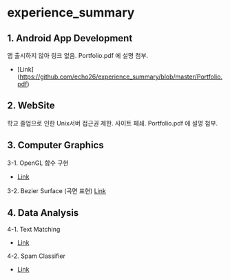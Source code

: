 # experience_summary

## 1. Android App Development

앱 출시하지 않아 링크 없음.
Portfolio.pdf 에 설명 첨부.
* [Link] (https://github.com/echo26/experience_summary/blob/master/Portfolio.pdf)


## 2. WebSite

학교 졸업으로 인한 Unix서버 접근권 제한. 사이트 페쇄.
Portfolio.pdf 에 설명 첨부.

## 3. Computer Graphics
	
3-1. OpenGL 함수 구현
* [Link](https://github.com/echo26/GraphicUsingCpp)

3-2. Bezier Surface (곡면 표현)
[Link](https://github.com/echo26/Bezier-Surface)

## 4. Data Analysis

4-1. Text Matching
* [Link](https://github.com/echo26/Summary-Classification)

4-2. Spam Classifier
* [Link](https://github.com/echo26/Spam-Classifier)
